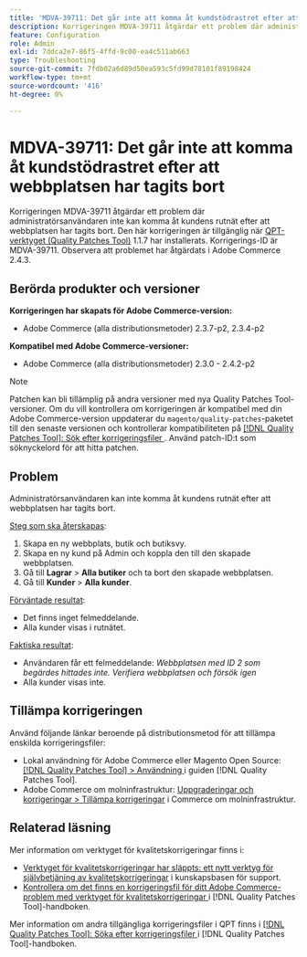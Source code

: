 ```yaml
---
title: 'MDVA-39711: Det går inte att komma åt kundstödrastret efter att webbplatsen har tagits bort'
description: Korrigeringen MDVA-39711 åtgärdar ett problem där administratörsanvändaren inte kan komma åt kundens rutnät efter att webbplatsen har tagits bort. Den här korrigeringen är tillgänglig när [QPT-verktyget (Quality Patches Tool)](https://experienceleague.adobe.com/sv/docs/commerce-operations/tools/quality-patches-tool/quality-patches-tool-to-self-serve-quality-patches) 1.1.7 är installerat. Korrigerings-ID är MDVA-39711. Observera att problemet har åtgärdats i Adobe Commerce 2.4.3.
feature: Configuration
role: Admin
exl-id: 7ddca2e7-86f5-4ffd-9c00-ea4c511ab663
type: Troubleshooting
source-git-commit: 7fdb02a6d89d50ea593c5fd99d78101f89198424
workflow-type: tm+mt
source-wordcount: '416'
ht-degree: 0%

---
```


# MDVA-39711: Det går inte att komma åt kundstödrastret efter att webbplatsen har tagits bort

Korrigeringen MDVA-39711 åtgärdar ett problem där administratörsanvändaren inte kan komma åt kundens rutnät efter att webbplatsen har tagits bort. Den här korrigeringen är tillgänglig när [QPT-verktyget (Quality Patches Tool)](https://experienceleague.adobe.com/sv/docs/commerce-operations/tools/quality-patches-tool/quality-patches-tool-to-self-serve-quality-patches) 1.1.7 har installerats. Korrigerings-ID är MDVA-39711. Observera att problemet har åtgärdats i Adobe Commerce 2.4.3.

## Berörda produkter och versioner

**Korrigeringen har skapats för Adobe Commerce-version:**

* Adobe Commerce (alla distributionsmetoder) 2.3.7-p2, 2.3.4-p2

**Kompatibel med Adobe Commerce-versioner:**

* Adobe Commerce (alla distributionsmetoder) 2.3.0 - 2.4.2-p2

>[!NOTE]
>
>Patchen kan bli tillämplig på andra versioner med nya Quality Patches Tool-versioner. Om du vill kontrollera om korrigeringen är kompatibel med din Adobe Commerce-version uppdaterar du `magento/quality-patches`-paketet till den senaste versionen och kontrollerar kompatibiliteten på [[!DNL Quality Patches Tool]: Sök efter korrigeringsfiler ](https://experienceleague.adobe.com/sv/docs/commerce-operations/tools/quality-patches-tool/quality-patches-tool-to-self-serve-quality-patches). Använd patch-ID:t som söknyckelord för att hitta patchen.

## Problem

Administratörsanvändaren kan inte komma åt kundens rutnät efter att webbplatsen har tagits bort.

<u>Steg som ska återskapas</u>:

1. Skapa en ny webbplats, butik och butiksvy.
1. Skapa en ny kund på Admin och koppla den till den skapade webbplatsen.
1. Gå till **Lagrar** > **Alla butiker** och ta bort den skapade webbplatsen.
1. Gå till **Kunder** > **Alla kunder**.

<u>Förväntade resultat</u>:

* Det finns inget felmeddelande.
* Alla kunder visas i rutnätet.

<u>Faktiska resultat</u>:

* Användaren får ett felmeddelande: *Webbplatsen med ID 2 som begärdes hittades inte. Verifiera webbplatsen och försök igen*
* Alla kunder visas inte.

## Tillämpa korrigeringen

Använd följande länkar beroende på distributionsmetod för att tillämpa enskilda korrigeringsfiler:

* Lokal användning för Adobe Commerce eller Magento Open Source: [[!DNL Quality Patches Tool] > Användning ](/help/tools/quality-patches-tool/usage.md) i guiden [!DNL Quality Patches Tool].
* Adobe Commerce om molninfrastruktur: [Uppgraderingar och korrigeringar > Tillämpa korrigeringar](https://experienceleague.adobe.com/docs/commerce-cloud-service/user-guide/develop/upgrade/apply-patches.html?lang=sv-SE) i Commerce om molninfrastruktur.

## Relaterad läsning

Mer information om verktyget för kvalitetskorrigeringar finns i:

* [Verktyget för kvalitetskorrigeringar har släppts: ett nytt verktyg för självbetjäning av kvalitetskorrigeringar](https://experienceleague.adobe.com/sv/docs/commerce-operations/tools/quality-patches-tool/quality-patches-tool-to-self-serve-quality-patches) i kunskapsbasen för support.
* [Kontrollera om det finns en korrigeringsfil för ditt Adobe Commerce-problem med verktyget för kvalitetskorrigeringar ](/help/tools/quality-patches-tool/patches-available-in-qpt/check-patch-for-magento-issue-with-magento-quality-patches.md) i [!DNL Quality Patches Tool]-handboken.

Mer information om andra tillgängliga korrigeringsfiler i QPT finns i [[!DNL Quality Patches Tool]: Söka efter korrigeringsfiler ](https://experienceleague.adobe.com/tools/commerce-quality-patches/index.html?lang=sv-SE) i [!DNL Quality Patches Tool]-handboken.
